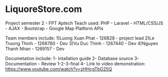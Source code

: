 # LiquoreStore.com
Project semester 2 - FPT Aptech
Teach used: PHP - Laravel - HTML/CSS/JS - AJAX - Bootstrap - Google Map Platform APis

Team members include:
1)Luong Xuan Phat - 126828 - project lead
2)Le Truong Thinh - 1268780 - Dev
3)Vu Duc Thinh - 1267440 - Dev
4)Nguyen Thanh Nhan - 1269157 - Dev

Documetation include: 
1- Intallation guide
2- Database source
3- Documentation - Review 1-2-3-final
4- Link to video demonstration: https://www.youtube.com/watch?v=zHHcgTbG25Q
